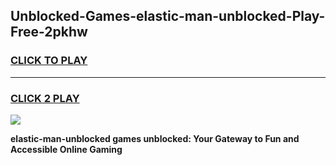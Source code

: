 
## Unblocked-Games-elastic-man-unblocked-Play-Free-2pkhw
<h3>
<a href="https://premium76.site?title=elastic-man-unblocked&ref=18A1">CLICK TO PLAY</a></h3>
<hr>

<h3>
<a href="https://premium76.site?title=elastic-man-unblocked&ref=18A1">CLICK 2 PLAY</a>
  
</h3>

<a href="https://premium76.site?title=elastic-man-unblocked&ref=18A1"><img src="https://clearcache.store/games.png"></a>


**elastic-man-unblocked games unblocked: Your Gateway to Fun and Accessible Online Gaming**

